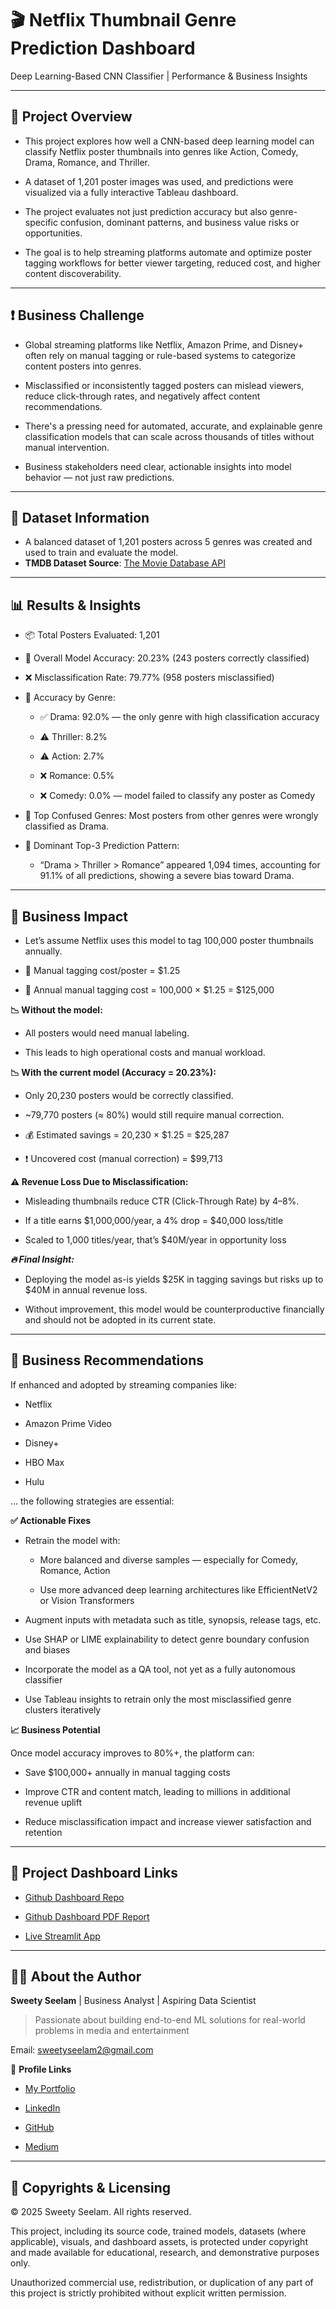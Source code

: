 
# 🎬 Netflix Thumbnail Genre Prediction Dashboard

Deep Learning-Based CNN Classifier | Performance & Business Insights

---

## 📌 Project Overview
- This project explores how well a CNN-based deep learning model can classify Netflix poster thumbnails into genres like Action, Comedy, Drama, Romance, and Thriller.

- A dataset of 1,201 poster images was used, and predictions were visualized via a fully interactive Tableau dashboard.

- The project evaluates not just prediction accuracy but also genre-specific confusion, dominant patterns, and business value risks or opportunities.

- The goal is to help streaming platforms automate and optimize poster tagging workflows for better viewer targeting, reduced cost, and higher content discoverability.

---

## ❗ Business Challenge
- Global streaming platforms like Netflix, Amazon Prime, and Disney+ often rely on manual tagging or rule-based systems to categorize content posters into genres.

- Misclassified or inconsistently tagged posters can mislead viewers, reduce click-through rates, and negatively affect content recommendations.

- There's a pressing need for automated, accurate, and explainable genre classification models that can scale across thousands of titles without manual intervention.

- Business stakeholders need clear, actionable insights into model behavior — not just raw predictions.

---

## 📂 Dataset Information

- A balanced dataset of 1,201 posters across 5 genres was created and used to train and evaluate the model.
- **TMDB Dataset Source**: [The Movie Database API](https://developer.themoviedb.org/reference/discover-movie)

---

## 📊 Results & Insights

- 📦 Total Posters Evaluated: 1,201

- 🎯 Overall Model Accuracy: 20.23% (243 posters correctly classified)

- ❌ Misclassification Rate: 79.77% (958 posters misclassified)

- 🔎 Accuracy by Genre:
    
    - ✅ Drama: 92.0% — the only genre with high classification accuracy

    - ⚠️ Thriller: 8.2%

    - ⚠️ Action: 2.7%

    - ❌ Romance: 0.5%

    - ❌ Comedy: 0.0% — model failed to classify any poster as Comedy

- 🔁 Top Confused Genres: Most posters from other genres were wrongly classified as Drama.

- 📌 Dominant Top-3 Prediction Pattern:
      
  - “Drama > Thriller > Romance” appeared 1,094 times, accounting for 91.1% of all predictions, showing a severe bias toward Drama.                                                        

---

## 💼 Business Impact

- Let’s assume Netflix uses this model to tag 100,000 poster thumbnails annually.

- 📌 Manual tagging cost/poster = $1.25

- 💸 Annual manual tagging cost = 100,000 × $1.25 = $125,000

**📉 Without the model:**
  
  - All posters would need manual labeling.

  - This leads to high operational costs and manual workload.

**📉 With the current model (Accuracy = 20.23%):**
  
  - Only 20,230 posters would be correctly classified.

  - ~79,770 posters (≈ 80%) would still require manual correction.

  - 💰 Estimated savings = 20,230 × $1.25 = $25,287

  - ❗ Uncovered cost (manual correction) = $99,713

**⚠️ Revenue Loss Due to Misclassification:**
  
  - Misleading thumbnails reduce CTR (Click-Through Rate) by 4–8%.

  - If a title earns $1,000,000/year, a 4% drop = $40,000 loss/title

  - Scaled to 1,000 titles/year, that’s $40M/year in opportunity loss

***🔥 Final Insight:***
  
  - Deploying the model as-is yields $25K in tagging savings but risks up to $40M in annual revenue loss.

  - Without improvement, this model would be counterproductive financially and should not be adopted in its current state.

---

## 🧠 Business Recommendations

If enhanced and adopted by streaming companies like:

  - Netflix

  - Amazon Prime Video

  - Disney+

  - HBO Max

  - Hulu

... the following strategies are essential:

**✅ Actionable Fixes**

- Retrain the model with:

    - More balanced and diverse samples — especially for Comedy, Romance, Action

    - Use more advanced deep learning architectures like EfficientNetV2 or Vision Transformers

- Augment inputs with metadata such as title, synopsis, release tags, etc.

- Use SHAP or LIME explainability to detect genre boundary confusion and biases

- Incorporate the model as a QA tool, not yet as a fully autonomous classifier

- Use Tableau insights to retrain only the most misclassified genre clusters iteratively

**📈 Business Potential**

Once model accuracy improves to 80%+, the platform can:

  - Save $100,000+ annually in manual tagging costs

  - Improve CTR and content match, leading to millions in additional revenue uplift

  - Reduce misclassification impact and increase viewer satisfaction and retention

---

## 📁 Project Dashboard Links

- [Github Dashboard Repo](https://github.com/sweetyseelam/Netflix-Thumbnail-Posters-Prediction-Dashboard)

- [Github Dashboard PDF Report](https://github.com/SweetySeelam2/Netflix-Thumbnail-Posters-Prediction-Dashboard/blob/main/Netflix%20Thumbnail%20Poster%20Genre%20Prediction.pdf)

- [Live Streamlit App](https://netflixthumbnailclassifier-dl.streamlit.app/)

---

## 👩‍💼 About the Author    

**Sweety Seelam** | Business Analyst | Aspiring Data Scientist                             

> Passionate about building end-to-end ML solutions for real-world problems in media and entertainment                                                                                                            
                                                                                                                                           
Email: sweetyseelam2@gmail.com                                                   

🔗 **Profile Links**                                                                                                                                                                                          
- [My Portfolio](https://sweetyseelam2.github.io/SweetySeelam.github.io/)

- [LinkedIn](https://www.linkedin.com/in/sweetyrao670/)       

- [GitHub](https://github.com/SweetySeelam2)     

- [Medium](https://medium.com/@sweetyseelam)                                                        

---

## 🔐 Copyrights & Licensing

© 2025 Sweety Seelam. All rights reserved.

This project, including its source code, trained models, datasets (where applicable), visuals, and dashboard assets, is protected under copyright and made available for educational, research, and demonstrative purposes only.

Unauthorized commercial use, redistribution, or duplication of any part of this project is strictly prohibited without explicit written permission.
